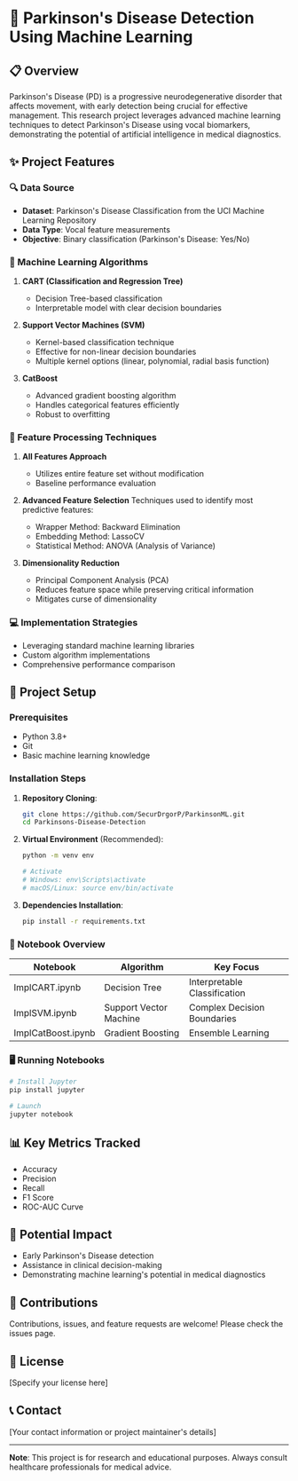 
# 🧠 Parkinson's Disease Detection Using Machine Learning

## 📋 Overview

Parkinson's Disease (PD) is a progressive neurodegenerative disorder that affects movement, with early detection being crucial for effective management. This research project leverages advanced machine learning techniques to detect Parkinson's Disease using vocal biomarkers, demonstrating the potential of artificial intelligence in medical diagnostics.

## ✨ Project Features

### 🔍 Data Source
- **Dataset**: Parkinson's Disease Classification from the UCI Machine Learning Repository
- **Data Type**: Vocal feature measurements
- **Objective**: Binary classification (Parkinson's Disease: Yes/No)

### 🤖 Machine Learning Algorithms
1. **CART (Classification and Regression Tree)**
   - Decision Tree-based classification
   - Interpretable model with clear decision boundaries

2. **Support Vector Machines (SVM)**
   - Kernel-based classification technique
   - Effective for non-linear decision boundaries
   - Multiple kernel options (linear, polynomial, radial basis function)

3. **CatBoost**
   - Advanced gradient boosting algorithm
   - Handles categorical features efficiently
   - Robust to overfitting

### 🧬 Feature Processing Techniques

1. **All Features Approach**
   - Utilizes entire feature set without modification
   - Baseline performance evaluation

2. **Advanced Feature Selection**
   Techniques used to identify most predictive features:
   - Wrapper Method: Backward Elimination
   - Embedding Method: LassoCV
   - Statistical Method: ANOVA (Analysis of Variance)

3. **Dimensionality Reduction**
   - Principal Component Analysis (PCA)
   - Reduces feature space while preserving critical information
   - Mitigates curse of dimensionality

### 💻 Implementation Strategies
- Leveraging standard machine learning libraries
- Custom algorithm implementations
- Comprehensive performance comparison

## 🚀 Project Setup

### Prerequisites
- Python 3.8+
- Git
- Basic machine learning knowledge

### Installation Steps

1. **Repository Cloning**:
   ```bash
   git clone https://github.com/SecurDrgorP/ParkinsonML.git
   cd Parkinsons-Disease-Detection
   ```

2. **Virtual Environment** (Recommended):
   ```bash
   python -m venv env
   
   # Activate
   # Windows: env\Scripts\activate
   # macOS/Linux: source env/bin/activate
   ```

3. **Dependencies Installation**:
   ```bash
   pip install -r requirements.txt
   ```

### 🔬 Notebook Overview

| Notebook | Algorithm | Key Focus |
|----------|-----------|-----------|
| ImplCART.ipynb | Decision Tree | Interpretable Classification |
| ImplSVM.ipynb | Support Vector Machine | Complex Decision Boundaries |
| ImplCatBoost.ipynb | Gradient Boosting | Ensemble Learning |

### 🖥️ Running Notebooks
```bash
# Install Jupyter
pip install jupyter

# Launch
jupyter notebook
```

## 📊 Key Metrics Tracked
- Accuracy
- Precision
- Recall
- F1 Score
- ROC-AUC Curve

## 🔮 Potential Impact
- Early Parkinson's Disease detection
- Assistance in clinical decision-making
- Demonstrating machine learning's potential in medical diagnostics

## 🤝 Contributions
Contributions, issues, and feature requests are welcome! Please check the issues page.

## 📜 License
[Specify your license here]

## 📞 Contact
[Your contact information or project maintainer's details]

---

**Note**: This project is for research and educational purposes. Always consult healthcare professionals for medical advice.
